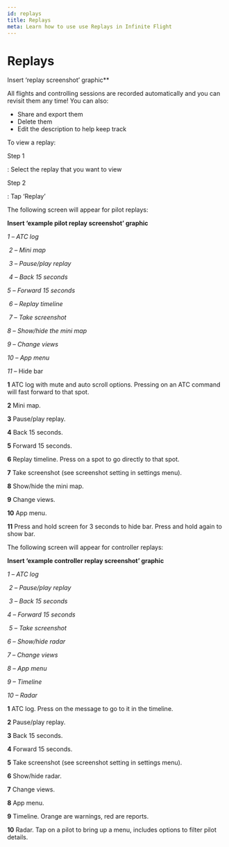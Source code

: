 ```yaml
---
id: replays
title: Replays
meta: Learn how to use use Replays in Infinite Flight
---
```


# Replays



Insert ‘replay screenshot’ graphic**

 

All flights and controlling sessions are recorded automatically and you can revisit them any time! You can also:

- Share and export them
- Delete them
- Edit the description to help keep track

 

To view a replay:



Step 1

: Select the replay that you want to view

 

Step 2

: Tap ‘Replay’

 

The following screen will appear for pilot replays:

 

**Insert ‘example pilot replay screenshot’ graphic**

 

*1 –* *ATC log*

​           *2 –* *Mini map*

​           *3 –* *Pause/play replay*

​           *4 –* *Back 15 seconds*

*5 –* *Forward 15 seconds*

​           *6 –* *Replay timeline*

​          *7 –* *Take screenshot*

*8* – *Show/hide the mini map*

*9 –* *Change views*

*10 –* *App menu*

*11 –* Hide bar

 

**1**        ATC log with mute and auto scroll options. Pressing on an ATC command will fast forward to that spot.

**2**        Mini map.

**3**        Pause/play replay.

**4**        Back 15 seconds.

**5**        Forward 15 seconds.

**6**        Replay timeline. Press on a spot to go directly to that spot.

**7**        Take screenshot (see screenshot setting in settings menu).

**8**        Show/hide the mini map.

**9**        Change views.

**10**      App menu.

**11**      Press and hold screen for 3 seconds to hide bar. Press and hold again to show bar.

 

The following screen will appear for controller replays:

 

**Insert ‘example controller replay screenshot’ graphic**

 

*1 –* *ATC log*

​           *2 –* *Pause/play replay*

​           *3 –* *Back 15 seconds*

*4 –* *Forward 15 seconds*

​           *5 –* *Take screenshot*

*6* – *Show/hide radar*

*7 –* *Change views*

*8 –* *App menu*

*9 – Timeline*

*10 – Radar* 

 

**1**        ATC log. Press on the message to go to it in the timeline.

**2**        Pause/play replay.

**3**        Back 15 seconds.

**4**        Forward 15 seconds.

**5**        Take screenshot (see screenshot setting in settings menu).

**6**        Show/hide radar.

**7**        Change views.

**8**        App menu.

**9**        Timeline. Orange are warnings, red are reports.

**10**      Radar. Tap on a pilot to bring up a menu, includes options to filter pilot details.